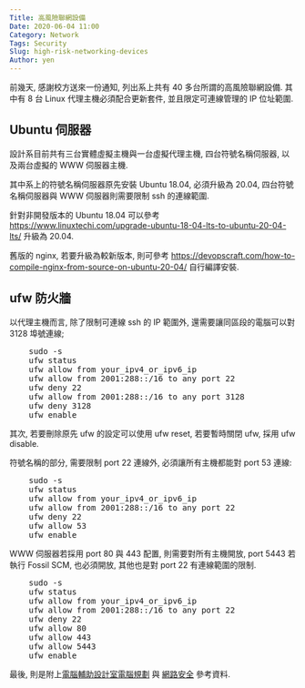 ```yaml
---
Title: 高風險聯網設備
Date: 2020-06-04 11:00
Category: Network
Tags: Security
Slug: high-risk-networking-devices
Author: yen
---
```


前幾天, 感謝校方送來一份通知, 列出系上共有 40 多台所謂的高風險聯網設備. 其中有 8 台 Linux 代理主機必須配合更新套件, 並且限定可連線管理的 IP 位址範圍.

<!-- PELICAN_END_SUMMARY -->


Ubuntu 伺服器
----

設計系目前共有三台實體虛擬主機與一台虛擬代理主機, 四台符號名稱伺服器,  以及兩台虛擬的 WWW 伺服器主機. 

其中系上的符號名稱伺服器原先安裝 Ubuntu 18.04, 必須升級為 20.04, 四台符號名稱伺服器與 WWW 伺服器則需要限制 ssh 的連線範圍.

針對非開發版本的 Ubuntu 18.04 可以參考 https://www.linuxtechi.com/upgrade-ubuntu-18-04-lts-to-ubuntu-20-04-lts/ 升級為 20.04.

舊版的 nginx, 若要升級為較新版本, 則可參考 https://devopscraft.com/how-to-compile-nginx-from-source-on-ubuntu-20-04/ 自行編譯安裝.

ufw 防火牆
----

以代理主機而言, 除了限制可連線 ssh 的 IP 範圍外, 還需要讓同區段的電腦可以對 3128 埠號連線;

<pre class="brush: js">
    sudo -s 
    ufw status
    ufw allow from your_ipv4_or_ipv6_ip
    ufw allow from 2001:288::/16 to any port 22
    ufw deny 22
    ufw allow from 2001:288::/16 to any port 3128
    ufw deny 3128
    ufw enable
</pre>

其次, 若要刪除原先 ufw 的設定可以使用 ufw reset, 若要暫時關閉 ufw, 採用 ufw disable.

符號名稱的部分, 需要限制 port 22 連線外, 必須讓所有主機都能對 port 53 連線:

<pre class="brush: js">
    sudo -s 
    ufw status
    ufw allow from your_ipv4_or_ipv6_ip
    ufw allow from 2001:288::/16 to any port 22
    ufw deny 22
    ufw allow 53
    ufw enable
</pre>

WWW 伺服器若採用 port 80 與 443 配置, 則需要對所有主機開放, port 5443 若執行 Fossil SCM, 也必須開放, 其他也是對 port 22 有連線範圍的限制.

<pre class="brush: js">
    sudo -s 
    ufw status
    ufw allow from your_ipv4_or_ipv6_ip
    ufw allow from 2001:288::/16 to any port 22
    ufw deny 22
    ufw allow 80
    ufw allow 443
    ufw allow 5443
    ufw enable
</pre>

最後, 則是附上[電腦輔助設計室電腦規劃] 與 [網路安全] 參考資料.

[電腦輔助設計室電腦規劃]: https://github.com/mdecourse/wcms2018/issues/7
[網路安全]: http://www.linuxfromscratch.org/blfs/view/svn/postlfs/security.html




